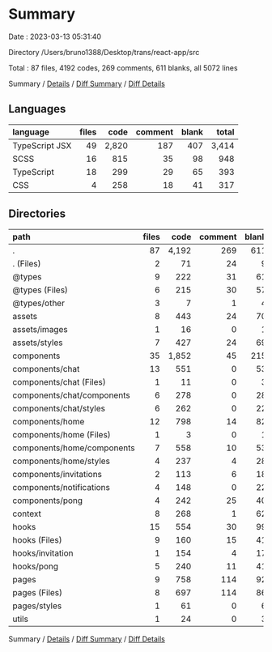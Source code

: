 # Summary

Date : 2023-03-13 05:31:40

Directory /Users/bruno1388/Desktop/trans/react-app/src

Total : 87 files,  4192 codes, 269 comments, 611 blanks, all 5072 lines

Summary / [Details](details.md) / [Diff Summary](diff.md) / [Diff Details](diff-details.md)

## Languages
| language | files | code | comment | blank | total |
| :--- | ---: | ---: | ---: | ---: | ---: |
| TypeScript JSX | 49 | 2,820 | 187 | 407 | 3,414 |
| SCSS | 16 | 815 | 35 | 98 | 948 |
| TypeScript | 18 | 299 | 29 | 65 | 393 |
| CSS | 4 | 258 | 18 | 41 | 317 |

## Directories
| path | files | code | comment | blank | total |
| :--- | ---: | ---: | ---: | ---: | ---: |
| . | 87 | 4,192 | 269 | 611 | 5,072 |
| . (Files) | 2 | 71 | 24 | 9 | 104 |
| @types | 9 | 222 | 31 | 61 | 314 |
| @types (Files) | 6 | 215 | 30 | 57 | 302 |
| @types/other | 3 | 7 | 1 | 4 | 12 |
| assets | 8 | 443 | 24 | 70 | 537 |
| assets/images | 1 | 16 | 0 | 1 | 17 |
| assets/styles | 7 | 427 | 24 | 69 | 520 |
| components | 35 | 1,852 | 45 | 215 | 2,112 |
| components/chat | 13 | 551 | 0 | 53 | 604 |
| components/chat (Files) | 1 | 11 | 0 | 3 | 14 |
| components/chat/components | 6 | 278 | 0 | 28 | 306 |
| components/chat/styles | 6 | 262 | 0 | 22 | 284 |
| components/home | 12 | 798 | 14 | 82 | 894 |
| components/home (Files) | 1 | 3 | 0 | 1 | 4 |
| components/home/components | 7 | 558 | 10 | 53 | 621 |
| components/home/styles | 4 | 237 | 4 | 28 | 269 |
| components/invitations | 2 | 113 | 6 | 18 | 137 |
| components/notifications | 4 | 148 | 0 | 22 | 170 |
| components/pong | 4 | 242 | 25 | 40 | 307 |
| context | 8 | 268 | 1 | 62 | 331 |
| hooks | 15 | 554 | 30 | 99 | 683 |
| hooks (Files) | 9 | 160 | 15 | 41 | 216 |
| hooks/invitation | 1 | 154 | 4 | 17 | 175 |
| hooks/pong | 5 | 240 | 11 | 41 | 292 |
| pages | 9 | 758 | 114 | 92 | 964 |
| pages (Files) | 8 | 697 | 114 | 86 | 897 |
| pages/styles | 1 | 61 | 0 | 6 | 67 |
| utils | 1 | 24 | 0 | 3 | 27 |

Summary / [Details](details.md) / [Diff Summary](diff.md) / [Diff Details](diff-details.md)
